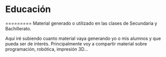 # Educación
=========
Material generado o utilizado en las clases de Secundaria y Bachillerato.

Aquí iré subiendo cuanto material vaya generando yo o mis alumnos y que pueda ser de interés. Principalmente voy a compartir material sobre programación, robótica, impresión 3D...
